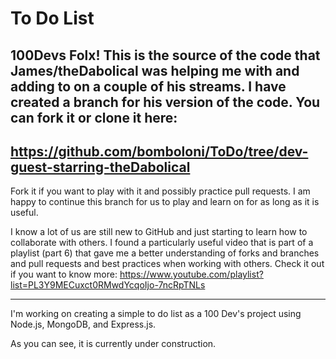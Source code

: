 # To Do List

## 100Devs Folx! This is the source of the code that James/theDabolical was helping me with and adding to on a couple of his streams. I have created a branch for his version of the code. You can fork it or clone it here:

## https://github.com/bomboloni/ToDo/tree/dev-guest-starring-theDabolical

Fork it if you want to play with it and possibly practice pull requests. I am happy to continue this branch for us to play and learn on for as long as it is useful.

I know a lot of us are still new to GitHub and just starting to learn how to collaborate with others. I found a particularly useful video that is part of a playlist (part 6) that gave me a better understanding of forks and branches and pull requests and best practices when working with others. Check it out if you want to know more:
https://www.youtube.com/playlist?list=PL3Y9MECuxct0RMwdYcqoIjo-7ncRpTNLs

---

I'm working on creating a simple to do list as a 100 Dev's project using Node.js, MongoDB, and Express.js.

As you can see, it is currently under construction.
